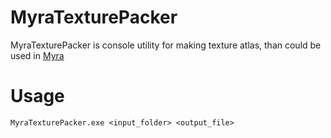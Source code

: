 # MyraTexturePacker
MyraTexturePacker is console utility for making texture atlas, than could be used in [Myra](https://github.com/rds1983/Myra)

# Usage
`MyraTexturePacker.exe <input_folder> <output_file>`

